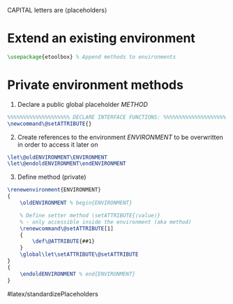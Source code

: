 CAPITAL letters are ⟨placeholders⟩

# Extend an existing environment 

```latex
\usepackage{etoolbox} % Append methods to environments
```

# Private environment methods

1. Declare a public global placeholder _METHOD_

```latex
%%%%%%%%%%%%%%%%%%%% DECLARE INTERFACE FUNCTIONS: %%%%%%%%%%%%%%%%%%%%
\newcommand\@setATTRIBUTE{}
```

2. Create references to the environment _ENVIRONMENT_ to be overwritten in order to access it later on

```latex
\let\@oldENVIRONMENT\ENVIRONMENT
\let\@endoldENVIRONMENT\endENVIRONMENT
```

3. Define method (private)

```latex
\renewenvironment{ENVIRONMENT}
{
    \oldENVIRONMENT % begin{ENVIRONMENT}

    % Define setter method \setATTRIBUTE{⟨value⟩}
    % - only accessible inside the environment (aka method)
    \renewcommand\@setATTRIBUTE[1]
    {
        \def\@ATTRIBUTE{##1}
    }
    \global\let\setATTRIBUTE\@setATTRIBUTE
}
{
    \endoldENVIRONMENT % end{ENVIRONMENT}
}
```

#latex/standardizePlaceholders 